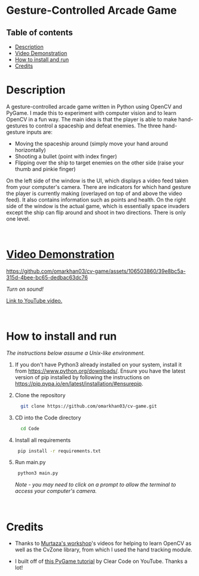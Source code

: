 # Gesture-Controlled Arcade Game

## Table of contents

- [Description](#description)
- [Video Demonstration](#video-demonstration)
- [How to install and run](#how-to-install-and-run)
- [Credits](#credits)

# Description

A gesture-controlled arcade game written in Python using OpenCV and PyGame. I made this to experiment with computer vision and to learn OpenCV in a fun way.
The main idea is that the player is able to make hand-gestures to control a spaceship and defeat enemies. The three hand-gesture inputs are:
- Moving the spaceship around (simply move your hand around horizontally)
- Shooting a bullet (point with index finger)
- Flipping over the ship to target enemies on the other side (raise your thumb and pinkie finger)

On the left side of the window is the UI, which displays a video feed taken from your computer's camera.  There are indicators for which hand gesture the player is currently making (overlayed on top of and above the video feed). It also contains information such as points and health. On the right side of the window is the actual game, which is essentially space invaders except the ship can flip around and shoot in two directions. There is only one level.

<br>

# [Video Demonstration](https://youtu.be/2USyuYQyp-k)

https://github.com/omarkhan03/cv-game/assets/106503860/39e8bc5a-315d-4bee-bc65-dedbac63dc76

*Turn on sound!*

[Link to YouTube video.](https://youtu.be/2USyuYQyp-k)

<br>

# How to install and run
*The instructions below assume a Unix-like environment.*

1. If you don't have Python3 already installed on your system, install it from https://www.python.org/downloads/. Ensure you have the latest version of pip installed by following the instructions on https://pip.pypa.io/en/latest/installation/#ensurepip.  

2. Clone the repository
    ```sh
      git clone https://github.com/omarkhan03/cv-game.git
    ```
3. CD into the Code directory
     ```sh
       cd Code
     ```
4. Install all requirements
    ```sh
     pip install -r requirements.txt
    ```
5. Run main.py
    ```sh
     python3 main.py
    ```
    *Note - you may need to click on a prompt to allow the terminal to access your computer's camera.*
<br>

# Credits
- Thanks to [Murtaza's workshop](https://www.youtube.com/@murtazasworkshop)'s videos for helping to learn OpenCV as well as the CvZone library, from which I used the hand tracking module.

- I built off of [this PyGame tutorial](https://www.youtube.com/watch?v=o-6pADy5Mdg) by Clear Code on YouTube. Thanks a lot!
